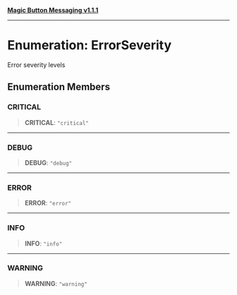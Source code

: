 [**Magic Button Messaging v1.1.1**](../README.md)

***

# Enumeration: ErrorSeverity

Error severity levels

## Enumeration Members

### CRITICAL

> **CRITICAL**: `"critical"`

***

### DEBUG

> **DEBUG**: `"debug"`

***

### ERROR

> **ERROR**: `"error"`

***

### INFO

> **INFO**: `"info"`

***

### WARNING

> **WARNING**: `"warning"`
